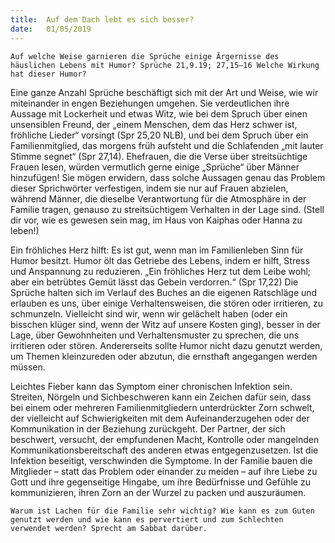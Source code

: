 ```yaml
---
title:  Auf dem Dach lebt es sich besser?
date:   01/05/2019
---
```


`Auf welche Weise garnieren die Sprüche einige Ärgernisse des häuslichen Lebens mit Humor? Sprüche 21,9.19; 27,15–16 Welche Wirkung hat dieser Humor?`

Eine ganze Anzahl Sprüche beschäftigt sich mit der Art und Weise, wie wir miteinander in engen Beziehungen umgehen. Sie verdeutlichen ihre Aussage mit Lockerheit und etwas Witz, wie bei dem Spruch über einen unsensiblen Freund, der „einem Menschen, dem das Herz schwer ist, fröhliche Lieder“ vorsingt (Spr 25,20 NLB), und bei dem Spruch über ein Familienmitglied, das morgens früh aufsteht und die Schlafenden „mit lauter Stimme segnet“ (Spr 27,14). Ehefrauen, die die Verse über streitsüchtige Frauen lesen, würden vermutlich gerne einige „Sprüche“ über Männer hinzufügen! Sie mögen erwidern, dass solche Aussagen genau das Problem dieser Sprichwörter verfestigen, indem sie nur auf Frauen abzielen, während Männer, die dieselbe Verantwortung für die Atmosphäre in der Familie tragen, genauso zu streitsüchtigem Verhalten in der Lage sind. (Stell dir vor, wie es gewesen sein mag, im Haus von Kaiphas oder Hanna zu leben!)

Ein fröhliches Herz hilft: Es ist gut, wenn man im Familienleben Sinn für Humor besitzt. Humor ölt das Getriebe des Lebens, indem er hilft, Stress und Anspannung zu reduzieren. „Ein fröhliches Herz tut dem Leibe wohl; aber ein betrübtes Gemüt lässt das Gebein verdorren.“ (Spr 17,22) Die Sprüche halten sich im Verlauf des Buches an die eigenen Ratschläge und erlauben es uns, über einige Verhaltensweisen, die stören oder irritieren, zu schmunzeln. Vielleicht sind wir, wenn wir gelächelt haben (oder ein bisschen klüger sind, wenn der Witz auf unsere Kosten ging), besser in der Lage, über Gewohnheiten und Verhaltensmuster zu sprechen, die uns irritieren oder stören. Andererseits sollte Humor nicht dazu genutzt werden, um Themen kleinzureden oder abzutun, die ernsthaft angegangen werden müssen.

Leichtes Fieber kann das Symptom einer chronischen Infektion sein. Streiten, Nörgeln und Sichbeschweren kann ein Zeichen dafür sein, dass bei einem oder mehreren Familienmitgliedern unterdrückter Zorn schwelt, der vielleicht auf Schwierigkeiten mit dem Aufeinanderzugehen oder der Kommunikation in der Beziehung zurückgeht. Der Partner, der sich beschwert, versucht, der empfundenen Macht, Kontrolle oder mangelnden Kommunikationsbereitschaft des anderen etwas entgegenzusetzen. Ist die Infektion beseitigt, verschwinden die Symptome. In der Familie bauen die Mitglieder – statt das Problem oder einander zu meiden – auf ihre Liebe zu Gott und ihre gegenseitige Hingabe, um ihre Bedürfnisse und Gefühle zu kommunizieren, ihren Zorn an der Wurzel zu packen und auszuräumen.

`Warum ist Lachen für die Familie sehr wichtig? Wie kann es zum Guten genutzt werden und wie kann es pervertiert und zum Schlechten verwendet werden? Sprecht am Sabbat darüber.`
